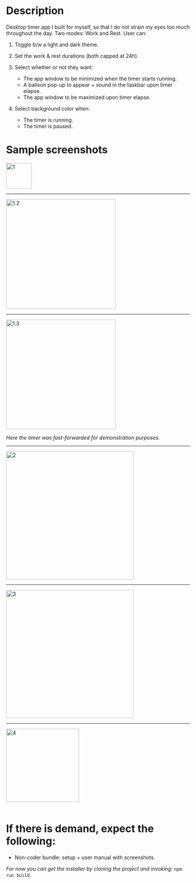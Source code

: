 <div>
<h1>Description</h1>
Desktop timer app I built for myself, so that I do not strain my eyes too much throughout the day. Two modes: Work and Rest. User can:

1. Toggle b/w a light and dark theme.
2. Set the work & rest durations (both capped at 24h).
3. Select whether or not they want:
   - The app window to be minimized when the timer starts running.
   - A balloon pop-up to appear + sound in the taskbar upon timer elapse.
   - The app window to be maximized upon timer elapse.
4. Select background color when:

   - The timer is running.
   - The timer is paused.
      </div>
   <div >
   <h1>Sample screenshots</h1>
   <img alt="1" src="https://github.com/IsmailSalehCode/desktop-break-reminder/assets/55927975/473d8fb6-fbfe-4638-9116-44694959242e" width="70px"></img>
   <hr>
<img alt="1.2" src="https://github.com/IsmailSalehCode/desktop-break-reminder/assets/55927975/7e21a75d-05be-4736-938f-564e020dfa82" width="300px"></img>
      <hr>
<img alt="1.3" src="https://github.com/IsmailSalehCode/desktop-break-reminder/assets/55927975/f478f7af-9fae-4f29-af3d-4a9154da7d34" width="300px"></img>

<i>Here the timer was fast-forwarded for demonstration purposes.</i>
      <hr>
   <img alt="2" src="https://github.com/IsmailSalehCode/desktop-break-reminder/assets/55927975/09d34bb5-fc55-4eb9-9657-5d1c1351941c" width="350px"></img>  
   <hr> 
   <img alt="3" src="https://github.com/IsmailSalehCode/desktop-break-reminder/assets/55927975/a1eafbdf-d68c-41c2-bbdc-05bbeb02af67" width="350px"></img>  
   <hr>
   <img alt="4" src="https://github.com/IsmailSalehCode/desktop-break-reminder/assets/55927975/6195b8ba-2a12-425b-9731-39037f1d9458" width="200px"></img>
   </div>
   </br>
   <div>
   <h1>If there is demand, expect the following:</h1>

- Non-coder bundle: setup + user manual with screenshots.

<i>For now you can get the installer by cloning the project and invoking:</i>
<code>npm run build</code>.

</div>

